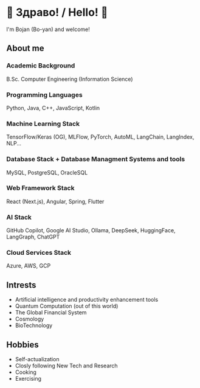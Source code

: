 # 👋  Здраво! / Hello!  👋

I'm Bojan (Bo-yan) and welcome!


## About me

### Academic Background

B.Sc. Computer Engineering (Information Science)


### Programming Languages

Python, Java, C++, JavaScript, Kotlin


### Machine Learning Stack

TensorFlow/Keras (OG), MLFlow, PyTorch, AutoML, LangChain, LangIndex, NLP...


### Database Stack + Database Managment Systems and tools

MySQL, PostgreSQL, OracleSQL


### Web Framework Stack

React (Next.js), Angular, Spring, Flutter

### AI Stack

GitHub Copilot, Google AI Studio, Ollama, DeepSeek, HuggingFace, LangGraph, ChatGPT

### Cloud Services Stack

Azure, AWS, GCP






## Intrests

- Artificial intelligence and productivity enhancement tools
- Quantum Computation  (out of this world)
- The Global Financial System 
- Cosmology
- BioTechnology
  
## Hobbies

- Self-actualization 
- Closly following New Tech and Research
- Cooking
- Exercising